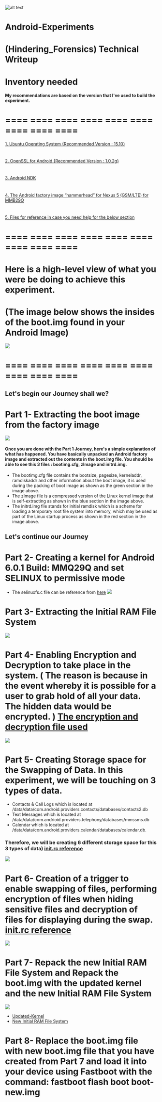 
![alt text](https://www.android.com/static/2016/img/logo-android-green_1x.png "Android-Text-Logo")

# Android-Experiments
# (Hindering_Forensics) Technical Writeup

# Inventory needed
#### My recommendations are based on the version that I've used to build the experiment.
# ==== ==== ==== ==== ==== ==== ==== ==== ====
[1. Ubuntu Operating System {Recommended Version : 15.10} ](https://www.ubuntu.com/) 
#
[2. OpenSSL for Android {Recommended Version : 1.0.2g} ](https://wiki.openssl.org/index.php/Android)
# 
[3. Android NDK ](http://developer.android.com/ndk/downloads/index.html) 
# 
[4. The Android factory image “hammerhead” for Nexus 5 (GSM/LTE) for MMB29Q](https://dl.google.com/dl/android/aosp/hammerhead-mmb29qfactory-6356d31e.tgz)
#
[5. Files for reference in case you need help for the below section ](https://github.com/negoug/Android-Experiments--Hindering_Forensics-/tree/master/Technical-Writeup-Files) 
# ==== ==== ==== ==== ==== ==== ==== ==== ====

# Here is a high-level view of what you were be doing to achieve this experiment.
# (The image below shows the insides of the boot.img found in your Android Image)
![](Images/Modified-Boot-Image-Diagram.png?raw=true)
# ==== ==== ==== ==== ==== ==== ==== ==== ====
## Let's begin our Journey shall we?

# Part 1- Extracting the boot image from the factory image
![](Images/Journey1.png?raw=true)

#### Once you are done with the Part 1 Journey, here's a simple explanation of what has happened. You have basically unpacked an Android factory image and extracted out the contents in the boot.img file. You should be able to see this 3 files : bootimg.cfg, zImage and initrd.img. 
* The bootimg.cfg file contains the bootsize, pagesize, kerneladdr, ramdiskaddr and other information about the boot image, it is used during the packing of boot image as shown as the green section in the image above.
* The zImage file is a compressed version of the Linux kernel image that is self-extracting as shown in the blue section in the image above.
* The initrd.img file stands for initial ramdisk which is a scheme for loading a temporary root file system into memory, which may be used as part of the Linux startup process as shown in the red section in the image above.

## Let's continue our Journey 

# Part 2- Creating a kernel for Android 6.0.1 Build: MMQ29Q and set SELINUX to permissive mode
* The selinuxfs.c file can be reference from [here](https://github.com/negoug/Android-Experiments--Hindering_Forensics-/tree/master/Technical-Writeup-Files/selinuxfs.c)
![](Images/Journey2.png?raw=true)

# Part 3- Extracting the Initial RAM File System 
![](Images/Journey3.png?raw=true)

# Part 4- Enabling Encryption and Decryption to take place in the system. ( The reason is because in the event whereby it is possible for a user to grab hold of all your data. The hidden data would be encrypted. ) [The encryption and decryption file used](https://github.com/negoug/Android-Experiments--Hindering_Forensics-/blob/master/Technical-Writeup-Files/Enc-Dec.c) 
![](Images/Journey4.png?raw=true)

# Part 5- Creating Storage space for the Swapping of Data. In this experiment, we will be touching on 3 types of data.
* Contacts & Call Logs which is located at /data/data/com.android.providers.contacts/databases/contacts2.db 
* Text Messages which is located at /data/data/com.andrioid.providers.telephony/databases/mmssms.db 
* Calendar which is located at /data/data/com.android.providers.calendar/databases/calendar.db. 
### Therefore, we will be creating 6 different storage space for this 3 types of data) [init.rc reference](https://github.com/negoug/Android-Experiments--Hindering_Forensics-/blob/master/Technical-Writeup-Files/init.rc)
![](Images/Journey5.png?raw=true)

# Part 6- Creation of a trigger to enable swapping of files, performing encryption of files when hiding sensitive files and decryption of files for displaying during the swap. [init.rc reference](https://github.com/negoug/Android-Experiments--Hindering_Forensics-/blob/master/Technical-Writeup-Files/init.rc)
![](Images/Journey6.png?raw=true)

# Part 7- Repack the new Initial RAM File System and Repack the boot.img with the updated kernel and the new Initial RAM File System 
![](Images/Journey7.png?raw=true) 
* [Updated-Kernel](https://github.com/negoug/Android-Experiments--Hindering_Forensics-/blob/master/Technical-Writeup-Files/zImage-dtb)  
* [New Initial RAM File System](https://github.com/negoug/Android-Experiments--Hindering_Forensics-/blob/master/Technical-Writeup-Files/initrd.img)

# Part 8- Replace the boot.img file with new boot.img file that you have created from Part 7 and load it into your device using Fastboot with the command: fastboot flash boot boot-new.img 


